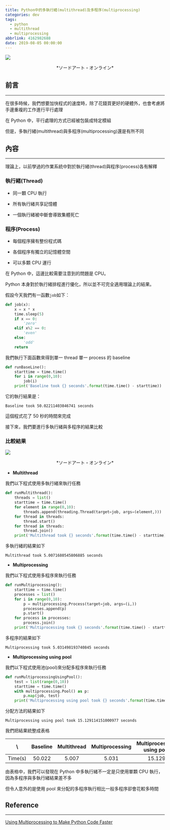 ```yaml
---
title: Python中的多執行緒(multithread)及多程序(multiprocessing)
categories: dev
tags:
  - python
  - multithread
  - multiprocessing
abbrlink: 4162982688
date: 2019-08-05 00:00:00
---
```


![](http://i.imgur.com/7w9laRD.jpg)

<center>*ソードアート・オンライン*</center>

## 前言

---

在很多時候，我們想要加快程式的速度時，除了花錢買更好的硬體外，也會考慮將手邊重複的工作進行平行處理

在 Python 中，平行處理的方式已經被包裝成特定模組

但是，多執行緒(multithread)與多程序(multiprocessing)還是有所不同

<!--more-->

## 內容

---

理論上，以前學過的作業系統中對於執行緒(thread)與程序(process)各有解釋

### 執行緒(Thread)

- 同一顆 CPU 執行

- 所有執行緒共享記憶體

- 一個執行緒被中斷會導致集體死亡

### 程序(Process)

- 每個程序擁有整份程式碼

- 各個程序有獨立的記憶體空間

- 可以多顆 CPU 運行

在 Python 中，這邊比較需要注意到的問題是 CPU。

Python 本身對於執行緒排程進行優化，所以並不可完全適用理論上的結果。

假設今天我們有一函數`job`如下：

```python
def job(x):
    x = x * x
    time.sleep(5)
    if x == 0:
        'zero'
    elif x%2 == 0:
        'even'
    else:
        'odd'
    return
```

我們執行下面函數來得到單一 thread 單一 process 的 baseline

```python
def runBaseLine():
    starttime = time.time()
    for i in range(0,10):
        job(i)
    print('Baseline took {} seconds'.format(time.time() - starttime))
```

它的執行結果是：

```
Baseline took 50.02211403846741 seconds
```

這個程式花了 50 秒的時間來完成

接下來，我們要進行多執行緒與多程序的結果比較

### 比較結果

![](http://i.imgur.com/wbFo504.png)

<center>*ソードアート・オンライン*</center>

- **Multithread**

我們以下程式使用多執行緒來執行任務

```python
def runMultithread():
    threads = list()
    starttime = time.time()
    for element in range(0,10):
        threads.append(threading.Thread(target=job, args=(element,)))
    for thread in threads:
        thread.start()
    for thread in threads:
        thread.join()
    print('Multithread took {} seconds'.format(time.time() - starttime))
```

多執行緒的結果如下

```
Multithread took 5.0071680545806885 seconds
```

- **Multiprocessing**

我們以下程式使用多程序來執行任務

```python
def runMultiprocessing():
    starttime = time.time()
    processes = list()
    for i in range(0,10):
        p = multiprocessing.Process(target=job, args=(i,))
        processes.append(p)
        p.start()
    for process in processes:
        process.join()
    print('Multiprocessing took {} seconds'.format(time.time() - starttime))
```

多程序的結果如下

```
Multiprocessing took 5.031498193740845 seconds
```

- **Multiprocessing using pool**

我們以下程式使用池(pool)來分配多程序來執行任務

```python
def runMultiprocessingUsingPool():
    test = list(range(0,10))
    starttime = time.time()
    with multiprocessing.Pool() as p:
        p.map(job, test)
    print('Multiprocessing using pool took {} seconds'.format(time.time() - starttime))
```

分配方法的結果如下

```
Multiprocessing using pool took 15.129114151000977 seconds
```

我們把結果統整成表格

|   \     | Baseline | Multithread | Multiprocessing | Multiprocessing using pool |
| :-----: | :------: | :---------: | :-------------: | :------------------------: |
| Time(s) |  50.022  |    5.007    |      5.031      |           15.129           |

由表格中，我們可以發現在 Python 中多執行緒不一定是只使用單顆 CPU 執行，因為多程序與多執行緒結果差不多

但令人意外的是使用 pool 來分配的多程序執行相比一般多程序卻會花較多時間

## Reference

---

[Using Multiprocessing to Make Python Code Faster](https://medium.com/@urban_institute/using-multiprocessing-to-make-python-code-faster-23ea5ef996ba)
